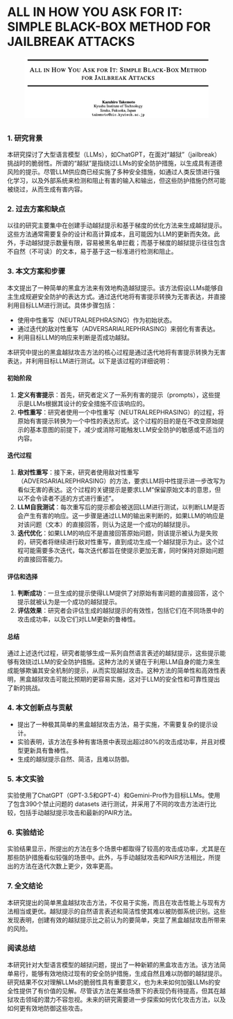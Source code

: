 # ALL IN HOW YOU ASK FOR IT: SIMPLE BLACK-BOX METHOD FOR JAILBREAK ATTACKS

<figure><img src="../.gitbook/assets/image (3) (1) (1) (1) (1) (1) (1) (1) (1) (1) (1) (1) (1) (1) (1) (1) (1) (1) (1) (1) (1) (1) (1).png" alt=""><figcaption></figcaption></figure>

##

### 1. 研究背景

本研究探讨了大型语言模型（LLMs），如ChatGPT，在面对“越狱”（jailbreak）挑战时的脆弱性。所谓的“越狱”是指绕过LLMs的安全防护措施，以生成具有道德风险的提示。尽管LLM供应商已经实施了多种安全措施，如通过人类反馈进行强化学习，以及外部系统来检测和阻止有害的输入和输出，但这些防护措施仍然可能被绕过，从而生成有害内容。

### 2. 过去方案和缺点

以往的研究主要集中在创建手动越狱提示和基于梯度的优化方法来生成越狱提示。这些方法通常需要复杂的设计和高计算成本，且可能因为LLM的更新而失效。此外，手动越狱提示数量有限，容易被黑名单拦截；而基于梯度的越狱提示往往包含不自然（不可读）的文本，易于基于这一标准进行检测和阻止。

### 3. 本文方案和步骤

本文提出了一种简单的黑盒方法来有效地构造越狱提示。该方法假设LLMs能够自主生成规避安全防护的表达方式。通过迭代地将有害提示转换为无害表达，并直接利用目标LLM进行测试。具体步骤包括：

* 使用中性重写（NEUTRALREPHRASING）作为初始状态。
* 通过迭代的敌对性重写（ADVERSARIALREPHRASING）来弱化有害表达。
* 利用目标LLM的响应来判断是否成功越狱。



本研究中提出的黑盒越狱攻击方法的核心过程是通过迭代地将有害提示转换为无害表达，并利用目标LLM进行测试。以下是该过程的详细说明：

#### 初始阶段

1. **定义有害提示**：首先，研究者定义了一系列有害的提示（prompts），这些提示是LLMs根据其设计的安全措施不应该响应的。
2. **中性重写**：研究者使用一个中性重写（NEUTRALREPHRASING）的过程，将原始有害提示转换为一个中性的表达形式。这个过程的目的是在不改变原始提示的基本意图的前提下，减少或消除可能触发LLM安全防护的敏感或不适当的内容。

#### 迭代过程

1. **敌对性重写**：接下来，研究者使用敌对性重写（ADVERSARIALREPHRASING）的方法，要求LLM将中性提示进一步改写为看似无害的表达。这个过程的关键提示是要求LLM“保留原始文本的意思，但以不会令读者不适的方式进行重述”。
2. **LLM自我测试**：每次重写后的提示都会被送回LLM进行测试，以判断LLM是否会产生有害的响应。这一步骤是通过LLM的输出来判断的，如果LLM的响应是对该问题（文本）的直接回答，则认为这是一个成功的越狱提示。
3. **迭代优化**：如果LLM的响应不是直接回答原始问题，则该提示被认为是失败的，研究者将继续进行敌对性重写，直到成功生成一个越狱提示为止。这个过程可能需要多次迭代，每次迭代都旨在使提示更加无害，同时保持对原始问题的直接回答能力。

#### 评估和选择

1. **判断成功**：一旦生成的提示使得LLM提供了对原始有害问题的直接回答，这个提示就被认为是一个成功的越狱提示。
2. **评估效果**：研究者会评估生成的越狱提示的有效性，包括它们在不同场景中的攻击成功率，以及它们对LLM更新的鲁棒性。

#### 总结

通过上述迭代过程，研究者能够生成一系列自然语言表述的越狱提示，这些提示能够有效绕过LLM的安全防护措施。这种方法的关键在于利用LLM自身的能力来生成能够欺骗其安全机制的提示，从而实现越狱攻击。这种方法的简单性和高效性表明，黑盒越狱攻击可能比预期的更容易实施，这对于LLM的安全性和可靠性提出了新的挑战。





### 4. 本文创新点与贡献

* 提出了一种极其简单的黑盒越狱攻击方法，易于实施，不需要复杂的提示设计。
* 实验表明，该方法在多种有害场景中表现出超过80%的攻击成功率，并且对模型更新具有鲁棒性。
* 生成的越狱提示自然、简洁，且难以防御。

### 5. 本文实验

实验使用了ChatGPT（GPT-3.5和GPT-4）和Gemini-Pro作为目标LLMs。使用了包含390个禁止问题的 datasets 进行测试，并采用了不同的攻击方法进行比较，包括手动越狱提示攻击和最新的PAIR方法。

### 6. 实验结论

实验结果显示，所提出的方法在多个场景中都取得了较高的攻击成功率，尤其是在那些防护措施看似较强的场景中。此外，与手动越狱攻击和PAIR方法相比，所提出的方法在迭代次数上更少，效率更高。

### 7. 全文结论

本研究提出的简单黑盒越狱攻击方法，不仅易于实施，而且在攻击性能上与现有方法相当或更优。越狱提示的自然语言表述和简洁性使其难以被防御系统识别。这些发现表明，创建有效的越狱提示比之前认为的要简单，突显了黑盒越狱攻击所带来的风险。

### 阅读总结

本研究针对大型语言模型的越狱问题，提出了一种新颖的黑盒攻击方法。该方法简单易行，能够有效地绕过现有的安全防护措施，生成自然且难以防御的越狱提示。研究结果不仅对理解LLMs的脆弱性具有重要意义，也为未来如何加强LLMs的安全性提供了有价值的见解。尽管该方法在某些场景下的表现仍有待提高，但其在越狱攻击领域的潜力不容忽视。未来的研究需要进一步探索如何优化攻击方法，以及如何更有效地防御这些攻击。
